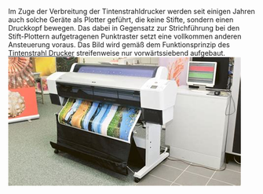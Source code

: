 Im Zuge der Verbreitung der Tintenstrahldrucker werden seit einigen Jahren auch solche Geräte als Plotter geführt, die keine Stifte, sondern einen Druckkopf bewegen. Das dabei in Gegensatz zur Strichführung bei den Stift-Plottern aufgetragenen Punktraster setzt eine vollkommen anderen Ansteuerung voraus. Das Bild wird gemäß dem Funktionsprinzip des [Tintenstrahl Drucker](Tintenstrahl%20Drucker.md) streifenweise nur vorwärtssiebend aufgebaut. 
![](../Attachments/Pasted%20image%2020231118141856.png)
